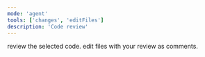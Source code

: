 ```yaml
---
mode: 'agent'
tools: ['changes', 'editFiles']
description: 'Code review'
---
```


review the selected code.
edit files with your review as comments.
